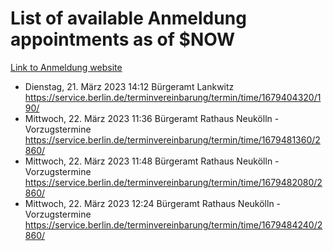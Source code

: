 # List of available Anmeldung appointments as of $NOW
[Link to Anmeldung website](https://service.berlin.de/terminvereinbarung/termin/tag.php?termin=1&anliegen[]=120686&dienstleisterlist=122210,122217,327316,122219,327312,122227,327314,122231,327346,122243,327348,122254,122252,329742,122260,329745,122262,329748,122271,327278,122273,327274,122277,327276,330436,122280,327294,122282,327290,122284,327292,122291,327270,122285,327266,122286,327264,122296,327268,150230,329760,122297,327286,122294,327284,122312,329763,122314,329775,122304,327330,122311,327334,122309,327332,317869,122281,327352,122279,329772,122283,122276,327324,122274,327326,122267,329766,122246,327318,122251,327320,122257,327322,122208,327298,122226,327300&herkunft=http%3A%2F%2Fservice.berlin.de%2Fdienstleistung%2F120686%2F)
- Dienstag, 21. März 2023 14:12 Bürgeramt Lankwitz https://service.berlin.de/terminvereinbarung/termin/time/1679404320/190/
- Mittwoch, 22. März 2023 11:36 Bürgeramt Rathaus Neukölln - Vorzugstermine https://service.berlin.de/terminvereinbarung/termin/time/1679481360/2860/
- Mittwoch, 22. März 2023 11:48 Bürgeramt Rathaus Neukölln - Vorzugstermine https://service.berlin.de/terminvereinbarung/termin/time/1679482080/2860/
- Mittwoch, 22. März 2023 12:24 Bürgeramt Rathaus Neukölln - Vorzugstermine https://service.berlin.de/terminvereinbarung/termin/time/1679484240/2860/

